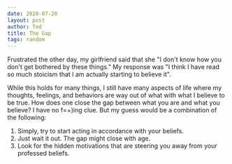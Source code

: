 ```yaml
---
date: 2020-07-20
layout: post
author: Ted
title: The Gap
tags: random
---
```

Frustrated the other day, my girlfriend said that she "I don't know how you don't get bothered by these things." My response was "I think I have read so much stoicism that I am actually starting to believe it".

While this holds for many things, I still have many aspects of life where my thoughts, feelings, and behaviors are way out of what with what I believe to be true.
How does one close the gap between what you are and what you believe? I have no f=+)ing clue. But my guess would be a combination of the following:

1. Simply, try to start acting in accordance with your beliefs.
2. Just wait it out. The gap might close with age.
3. Look for the hidden motivations that are steering you away from your professed beliefs.
